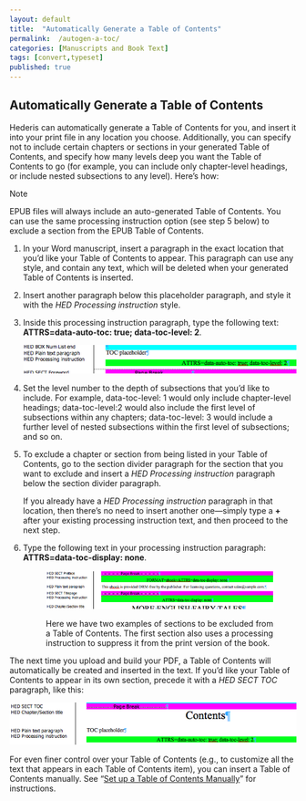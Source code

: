 ```yaml
---
layout: default
title:  "Automatically Generate a Table of Contents"
permalink:  /autogen-a-toc/
categories: [Manuscripts and Book Text]
tags: [convert,typeset]
published: true
---
```


<section data-type="chapter" class="hsecchapter" data-hederis-type="hsecchapter" id="autogen-a-toc" data-pi-attrs="id: autogen-a-toc; data-tags: convert,typeset;" role="doc-chapter" data-tags="convert,typeset" data-author-name=" " data-book-title=" " title="Automatically Generate a Table of Contents"><h1 data-hederis-type="hblkchaptitle" class="hblkchaptitle" id="pNf9U4jPx">Automatically Generate a Table of Contents</h1>
    <p class="hblkp" data-hederis-type="hblkp" id="pkVoawVzL">Hederis can automatically generate a Table of Contents for you, and insert it into your print file in any location you choose. Additionally, you can specify not to include certain chapters or sections in your generated Table of Contents, and specify how many levels deep you want the Table of Contents to go (for example, you can include only chapter-level headings, or include nested subsections to any level). Here&#8217;s how:</p>
    <aside class="hwprbox box" data-hederis-type="hwprbox" id="pIxUDuvhJ" data-type="sidebar"><p class="hblktype" data-hederis-type="hblktype" id="pOEwSZ30t">Note</p>
    <p class="hblkp" data-hederis-type="hblkp" id="pBkJwuFnm">EPUB files will always include an auto-generated Table of Contents. You can use the same processing instruction option (see step 5 below) to exclude a section from the EPUB Table of Contents.</p>
    </aside>
    <ol class="hwprnumlist" data-hederis-type="hwprnumlist" id="pNB0AjeiI"><li class="hblkoli" data-hederis-type="hblkoli" id="libnDH7t8V"><p class="hblkoli" data-hederis-type="hblklip" id="pfh4u2DdN">In your Word manuscript, insert a paragraph in the exact location that you&#8217;d like your Table of Contents to appear. This paragraph can use any style, and contain any text, which will be deleted when your generated Table of Contents is inserted.</p></li>
    <li class="hblkoli" data-hederis-type="hblkoli" id="li5PXmmii2"><p class="hblkoli" data-hederis-type="hblklip" id="pBCBVNI3q">Insert another paragraph below this placeholder paragraph, and style it with the <em data-hederis-type="hspanem">HED Processing instruction</em> style.</p></li>
    <li class="hblkoli" data-hederis-type="hblkoli" id="lieQaUUomf"><p class="hblkoli" data-hederis-type="hblklip" id="pfAj1qAEK">Inside this processing instruction paragraph, type the following text: <strong data-hederis-type="hspanstrong">ATTRS=data-auto-toc: true; data-toc-level: 2</strong>. </p><img data-hederis-type="hblkimg" class="hblkimg" id="pjBnmv8ny" src="/images/tocplaceholder.png"/>
    </li>
    <li class="hblkoli" data-hederis-type="hblkoli" id="liowHxHKQx"><p class="hblkoli" data-hederis-type="hblklip" id="pes5VeKZW">Set the level number to the depth of subsections that you&#8217;d like to include. For example, data-toc-level: 1 would only include chapter-level headings; data-toc-level:2 would also include the first level of subsections within any chapters; data-toc-level: 3 would include a further level of nested subsections within the first level of subsections; and so on.</p></li>
    <li class="hblkoli" data-hederis-type="hblkoli" id="liFut797DO"><p class="hblkoli" data-hederis-type="hblklip" id="pc8cINPFq">To exclude a chapter or section from being listed in your Table of Contents, go to the section divider paragraph for the section that you want to exclude and insert a <em data-hederis-type="hspanem">HED Processing instruction</em> paragraph below the section divider paragraph. </p><p class="hblklicont" data-hederis-type="hblklicont" id="pZy5cKqun">If you already have a <em data-hederis-type="hspanem">HED Processing instruction</em> paragraph in that location, then there&#8217;s no need to insert another one&#8212;simply type a <strong data-hederis-type="hspanstrong">+</strong> after your existing processing instruction text, and then proceed to the next step.</p>
    </li>
    <li class="hblkoli" data-hederis-type="hblkoli" id="liiSNE4LG0"><p class="hblkoli" data-hederis-type="hblklip" id="pZ8jA009I">Type the following text in your processing instruction paragraph: <strong data-hederis-type="hspanstrong">ATTRS=data-toc-display: none</strong>.</p><figure class="hwprfig" data-hederis-type="hwprfig" id="pEsTRt88F"><img data-hederis-type="hblkimg" class="hblkimg" id="pvQ92z72L" src="/images/tocexclude.png"/>
    <p class="hblkcaption" data-hederis-type="hblkcaption" id="pfhXeoIdQ">Here we have two examples of sections to be excluded from a Table of Contents. The first section also uses a processing instruction to suppress it from the print version of the book.</p>
    </figure>
    </li>
    </ol>
    <p class="hblkp" data-hederis-type="hblkp" id="p8JRkFKB7">The next time you upload and build your PDF, a Table of Contents will automatically be created and inserted in the text. If you&#8217;d like your Table of Contents to appear in its own section, precede it with a <em data-hederis-type="hspanem">HED SECT TOC</em> paragraph, like this:</p>
    <img data-hederis-type="hblkimg" class="hblkimg" id="pDYbxqpxu" src="/images/tocsection.png"/>
    <p class="hblkp" data-hederis-type="hblkp" id="pIniI2m3i">For even finer control over your Table of Contents (e.g., to customize all the text that appears in each Table of Contents item), you can insert a Table of Contents manually. See &#8220;<a href="{% post_url 2019-08-31-19-SetupaTableofContentsManually %}"><span class="Hyperlink">Set up a Table of Contents Manually</span></a>&#8221; for instructions.</p>
    </section>
    